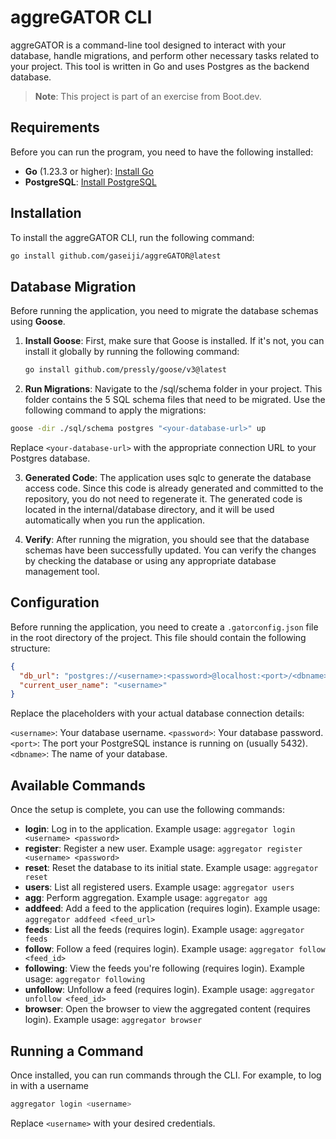 # aggreGATOR CLI

aggreGATOR is a command-line tool designed to interact with your database, handle migrations, and perform other necessary tasks related to your project. This tool is written in Go and uses Postgres as the backend database.

> **Note**: This project is part of an exercise from Boot.dev.

## Requirements

Before you can run the program, you need to have the following installed:

- **Go** (1.23.3 or higher): [Install Go](https://go.dev/doc/install)
- **PostgreSQL**: [Install PostgreSQL](https://www.postgresql.org/download/)

## Installation

To install the aggreGATOR CLI, run the following command:

```bash
go install github.com/gaseiji/aggreGATOR@latest
```

## Database Migration

Before running the application, you need to migrate the database schemas using **Goose**.

1. **Install Goose**: First, make sure that Goose is installed. If it's not, you can install it globally by running the following command:

   ```bash
   go install github.com/pressly/goose/v3@latest
    ```
2. **Run Migrations**: Navigate to the /sql/schema folder in your project. This folder contains the 5 SQL schema files that need to be migrated. Use the following command to apply the migrations:

```bash
goose -dir ./sql/schema postgres "<your-database-url>" up
```
Replace `<your-database-url>` with the appropriate connection URL to your Postgres database.

3. **Generated Code**: The application uses sqlc to generate the database access code. Since this code is already generated and committed to the repository, you do not need to regenerate it. The generated code is located in the internal/database directory, and it will be used automatically when you run the application.

4. **Verify**: After running the migration, you should see that the database schemas have been successfully updated. You can verify the changes by checking the database or using any appropriate database management tool.

## Configuration

Before running the application, you need to create a `.gatorconfig.json` file in the root directory of the project. This file should contain the following structure:

```json
{
  "db_url": "postgres://<username>:<password>@localhost:<port>/<dbname>?sslmode=disable",
  "current_user_name": "<username>"
}
```

Replace the placeholders with your actual database connection details:

`<username>`: Your database username.
`<password>`: Your database password.
`<port>`: The port your PostgreSQL instance is running on (usually 5432).
`<dbname>`: The name of your database.

## Available Commands

Once the setup is complete, you can use the following commands:

- **login**: Log in to the application. Example usage: `aggregator login <username> <password>`
- **register**: Register a new user. Example usage: `aggregator register <username> <password>`
- **reset**: Reset the database to its initial state. Example usage: `aggregator reset`
- **users**: List all registered users. Example usage: `aggregator users`
- **agg**: Perform aggregation. Example usage: `aggregator agg`
- **addfeed**: Add a feed to the application (requires login). Example usage: `aggregator addfeed <feed_url>`
- **feeds**: List all the feeds (requires login). Example usage: `aggregator feeds`
- **follow**: Follow a feed (requires login). Example usage: `aggregator follow <feed_id>`
- **following**: View the feeds you're following (requires login). Example usage: `aggregator following`
- **unfollow**: Unfollow a feed (requires login). Example usage: `aggregator unfollow <feed_id>`
- **browser**: Open the browser to view the aggregated content (requires login). Example usage: `aggregator browser`

## Running a Command
Once installed, you can run commands through the CLI. For example, to log in with a username

```bash
aggregator login <username>
```
Replace `<username>` with your desired credentials.

